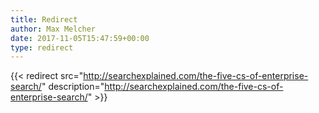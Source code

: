 ```yaml
---
title: Redirect
author: Max Melcher
date: 2017-11-05T15:47:59+00:00
type: redirect
---
```

{{< redirect src="http://searchexplained.com/the-five-cs-of-enterprise-search/" description="http://searchexplained.com/the-five-cs-of-enterprise-search/" >}}
